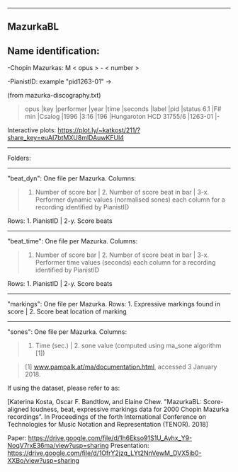 ---------
MazurkaBL
---------

Name identification:
--------------------
-Chopin Mazurkas: M < opus > - < number >

-PianistID: example "pid1263-01" ->

(from mazurka-discography.txt)

> opus |key    |performer |year |time |seconds |label                  |pid     |status
> 6.1  |F# min |Csalog    |1996 |3:16 |196     |Hungaroton HCD 31755/6 |1263-01 |-


Interactive plots: https://plot.ly/~katkost/211/?share_key=euAI7btMXU8mlDAuwKFUl4
_________________________________________________________________________________

Folders:
___________
"beat_dyn":
One file per Mazurka.
Columns:
> 1. Number of score bar | 2. Number of score beat in bar | 3-x. Performer dynamic values (normalised sones)
>                                                           each column for a recording identified by PianistID

Rows: 1. PianistID | 2-y. Score beats

____________
"beat_time":
One file per Mazurka.
Columns:
> 1. Number of score bar | 2. Number of score beat in bar | 3-x. Performer time values (seconds)
>                                                           each column for a recording identified by PianistID

Rows: 1. PianistID | 2-y. Score beats

___________
"markings":
One file per Mazurka.
Rows: 1. Expressive markings found in score | 2. Score beat location of marking

___________
"sones":
One file per Mazurka.
Columns:
> 1. Time (sec.) | 2. sone value (computed using ma_sone algorithm [1])

> [1] www.pampalk.at/ma/documentation.html, accessed 3 January 2018.


If using the dataset, please refer to as:

[Katerina Kosta, Oscar F. Bandtlow, and Elaine Chew. "MazurkaBL: Score-aligned loudness, beat, expressive markings data for 2000 Chopin Mazurka recordings”. In Proceedings of the forth International Conference on Technologies for Music Notation and Representation (TENOR). 2018]

Paper: https://drive.google.com/file/d/1h6Ekso91S1U_Ayhx_Y9-NoqV7rxE36ma/view?usp=sharing
Presentation: https://drive.google.com/file/d/1OfrY2jzq_LYt2NnVewM_DVX5ib0-XXBo/view?usp=sharing
